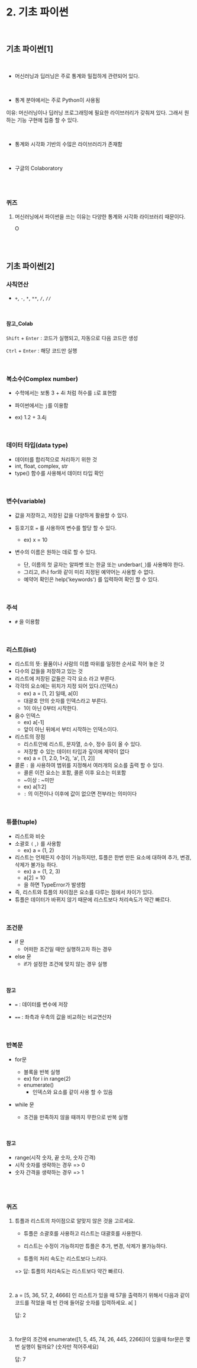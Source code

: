 # 2. 기초 파이썬

<br/>

## 기초 파이썬[1]

<br/>

- 머신러닝과 딥러닝은 주로 통계와 밀접하게 관련되어 있다.

<br/>

- 통계 분야에서는 주로 Python이 사용됨

이유: 머신러닝이나 딥러닝 프로그래밍에 필요한 라이브러리가 갖춰져 있다. 그래서 원하는 기능 구현에 집중 할 수 있다.

<br/>

- 통계와 시각화 기반의 수많은 라이브러리가 존재함

<br/>

- 구글의 Colaboratory



<br/>

<br/>

### 퀴즈

1. 머신러닝에서 파이썬을 쓰는 이유는 다양한 통계와 시각화 라이브러리 때문이다.

   O



<br/>

<br/>

## 기초 파이썬[2]

### 사칙연산

- `+`, `-`, `*`, `**`, `/`, `//`



<br/>

#### 참고_Colab

`Shift` + `Enter` : 코드가 실행되고, 자동으로 다음 코드란 생성

`Ctrl` + `Enter` : 해당 코드만 실행



<br/>

### 복소수(Complex number)

- 수학에서는 보통 3 + 4i 처럼 허수를 `i`로 표현함

- 파이썬에서는 `j`를 이용함 
- ex) 1.2 + 3.4j



<br/>

### 데이터 타입(data type)

- 데이터를 합리적으로 처리하기 위한 것
-  int, float, complex, str
- type() 함수를 사용해서 데이터 타입 확인



<br/>

### 변수(variable)

- 값을 저장하고, 저장된 값을 다양하게 활용할 수 있다.
- 등호기호 `=` 를 사용하여 변수를 할당 할 수 있다.
  - ex) x = 10 

- 변수의 이름은 원하는 데로 할 수 있다. 
  - 단, 이름의 첫 글자는 알파벳 또는 한글 또는 underbar(`_`)를 사용해야 한다.
  - 그리고, if나 for와 같이 미리 지정된 예약어는 사용할 수 없다.
  - 예약어 확인은 help('keywords') 를 입력하여 확인 할 수 있다.



<br/>

### 주석

- `#` 을 이용함



<br/>

### 리스트(list)

- 리스트의 뜻: 물품이나 사람의 이름 따위를 일정한 순서로 적어 놓은 것
- 다수의 값들을 저장하고 있는 것
- 리스트에 저장된 값들은 각각 요소 라고 부른다.
- 각각의 요소에는 위치가 지정 되어 있다.(인덱스)
  - ex) a = [1, 2] 일때, a[0]
  - 대괄호 안의 숫자를 인덱스라고 부른다.
  - 1이 아닌 0부터 시작한다.
- 음수 인덱스
  - ex) a[-1]
  - 앞이 아닌 뒤에서 부터 시작하는 인덱스이다.
- 리스트의 장점
  - 리스트안에 리스트, 문자열, 소수, 정수 등이 올 수 있다.
  - 저장할 수 있는 데이터 타입과 깊이에 제약이 없다
  - ex) a = [1, 2.0, 1+2j, 'a', [1, 2]]
- 콜론 `:` 을 사용하여 범위를 지정해서 여러개의 요소를 출력 할 수 있다.
  - 콜론 이전 요소는 포함, 콜론 이후 요소는 미포함
  - ~이상 : ~미만
  - ex) a[1:2] 
  - `:` 의 이전이나 이후에 값이 없으면 전부라는 의미이다



<br/>

### 튜플(tuple)

- 리스트와 비슷
- 소괄호 `(` ,`)` 를 사용함
  - ex) a = (1, 2)
- 리스트는 언제든지 수정이 가능하지만, 튜플은 한번 만든 요소에 대하여 추가, 변경, 삭제가 불가능 하다.
  - ex) a = (1, 2, 3)
  - a[2] = 10
  - 을 하면 TypeError가 발생함
- 즉, 리스트와 튜플의 차이점은 요소를 다루는 점에서 차이가 있다.
- 튜플은 데이터가 바뀌지 않기 때문에 리스트보다 처리속도가 약간 빠르다.



<br/>

### 조건문

- if 문
  - 어떠한 조건일 때만 실행하고자 하는 경우 
- else 문
  - if가 설정한 조건에 맞지 않는 경우 실행



<br/>

#### 참고

- `=` : 데이터를 변수에 저장

- `==` : 좌측과 우측의 값을 비교하는 비교연산자



<br/>

### 반복문

- for문
  - 블록을 반복 실행
  - ex) for i in range(2)
  - enumerate() 
    - 인덱스와 요소를 같이 사용 할 수 있음

- while 문
  - 조건을 만족하지 않을 때까지 무한으로 반복 실행



<br/>

#### 참고

- range(시작 숫자, 끝 숫자, 숫자 간격)
- 시작 숫자를 생략하는 경우 => 0
- 숫자 간격을 생략하는 경우 => 1



<br/><br/>

### 퀴즈

1. 튜플과 리스트의 차이점으로 알맞지 않은 것을 고르세요.

   - 튜플은 소괄호를 사용하고 리스트는 대괄호를 사용한다. 

   - 리스트는 수정이 가능하지만 튜플은 추가, 변경, 삭제가 불가능하다. 

   - 튜플의 처리 속도는 리스트보다 느리다. 

   => 답: 튜플의 처리속도는 리스트보다 약간 빠르다.

<br/>

2. a = [5, 36, 57, 2, 4666] 인 리스트가 있을 때 57을 출력하기 위해서 다음과 같이 코드를 적었을 때 빈 칸에 들어갈 숫자를 입력하세요. a[ ]

   답: 2

<br/>

3. for문의 조건에 enumerate([1, 5, 45, 74, 26, 445, 2266])이 있을때 for문은 몇 번 실행이 될까요? (숫자만 적어주세요)

   답: 7



<br/><br/>







